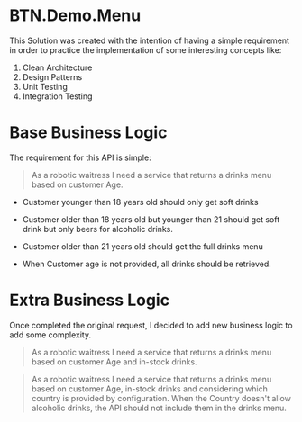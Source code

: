 # BTN.Demo.Menu
This Solution was created with the intention of having a simple requirement in order to practice the implementation of some interesting concepts like:
1. Clean Architecture
2. Design Patterns 
3. Unit Testing
4. Integration Testing

# Base Business Logic
The requirement for this API is simple:
>
>As a robotic waitress I need a service that returns a drinks menu based on customer Age.


- Customer younger than 18 years old should only get soft drinks
- Customer older than 18 years old but younger than 21 should get soft drink but only beers for alcoholic drinks.
- Customer older than 21 years old should get the full drinks menu

- When Customer age is not provided, all drinks should be retrieved.

# Extra Business Logic
Once completed the original request, I decided to add new business logic to add some complexity.
>
>As a robotic waitress I need a service that returns a drinks menu based on customer Age and in-stock drinks.

>
>As a robotic waitress I need a service that returns a drinks menu based on customer Age, in-stock drinks and considering which country
is provided by configuration. When the Country doesn't allow alcoholic drinks, the API should not include them in the drinks menu.